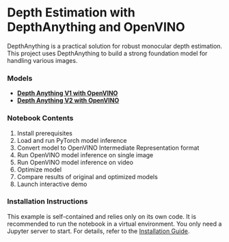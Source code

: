 # Depth Estimation with DepthAnything and OpenVINO

DepthAnything is a practical solution for robust monocular depth estimation. This project uses DepthAnything to build a strong foundation model for handling various images.

### Models

- **[Depth Anything V1 with OpenVINO](./depth-anything.ipynb)** 
- **[Depth Anything V2 with OpenVINO](./depth-anything-v2.ipynb)** 

### Notebook Contents

1. Install prerequisites
2. Load and run PyTorch model inference
3. Convert model to OpenVINO Intermediate Representation format
4. Run OpenVINO model inference on single image
5. Run OpenVINO model inference on video
6. Optimize model
7. Compare results of original and optimized models
8. Launch interactive demo

### Installation Instructions

This example is self-contained and relies only on its own code. It is recommended to run the notebook in a virtual environment. You only need a Jupyter server to start. For details, refer to the [Installation Guide](../../README.md).

